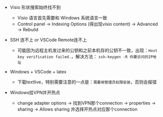 * Visio 形状搜索始终找不到
    * Visio 语言首先需要和 Windows 系统语言一致
    * Control panel -> Indexing Options (得出现visio content) -> Advanced -> Rebuild

* SSH 连不上 or VSCode Remote连不上
   * 可能因为远程主机发过来的公钥和之前本机存的公钥不一致，出现：`Host key verification failed.`，解决方法： `ssh-keygen -R 你要访问的IP地址`

* Windows + VSCode + latex
    * 下载textlive，特别需要注意的一点是：`需要用管理员权限安装`，否则会报错

* Windows挂VPN并开热点
    * change adapter options -> 找到VPN那个connection -> properties -> sharing -> Allows sharing 并选择开热点对应那个connection
